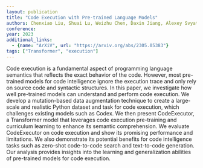 ```yaml
---
layout: publication
title: "Code Execution with Pre-trained Language Models"
authors: Chenxiao Liu, Shuai Lu, Weizhu Chen, Daxin Jiang, Alexey Svyatkovskiy, Shengyu Fu, Neel Sundaresan, Nan Duan
conference:
year: 2023
additional_links:
  - {name: "ArXiV", url: "https://arxiv.org/abs/2305.05383"}
tags: ["Transformer", "execution"]
---
```

Code execution is a fundamental aspect of programming language semantics that reflects the exact behavior of the code. However, most pre-trained models for code intelligence ignore the execution trace and only rely on source code and syntactic structures. In this paper, we investigate how well pre-trained models can understand and perform code execution. We develop a mutation-based data augmentation technique to create a large-scale and realistic Python dataset and task for code execution, which challenges existing models such as Codex. We then present CodeExecutor, a Transformer model that leverages code execution pre-training and curriculum learning to enhance its semantic comprehension. We evaluate CodeExecutor on code execution and show its promising performance and limitations. We also demonstrate its potential benefits for code intelligence tasks such as zero-shot code-to-code search and text-to-code generation. Our analysis provides insights into the learning and generalization abilities of pre-trained models for code execution.
